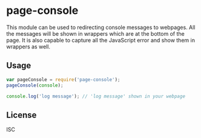 # page-console
This module can be used to redirecting console messages to webpages. All the messages will be shown in wrappers which are at the bottom of the page. It is also capable to capture all the JavaScript error and show them in wrappers as well.

## Usage
```javascript
var pageConsole = require('page-console');
pageConsole(console);

console.log('log message'); // 'log message' shown in your webpage
```

## License
ISC
